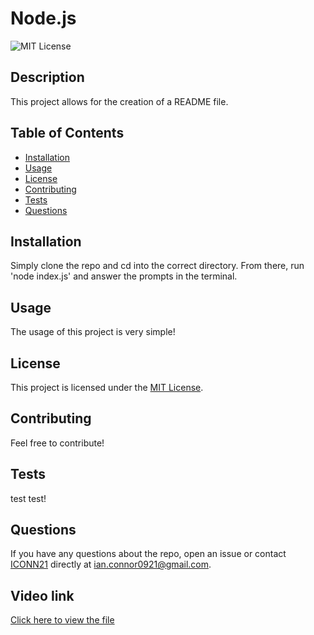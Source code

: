 # Node.js

  ![MIT License](https://img.shields.io/badge/License-MIT-yellow.svg)

  ## Description

This project allows for the creation of a README file.

## Table of Contents

- [Installation](#installation)
- [Usage](#usage)
- [License](#license)
- [Contributing](#contributing)
- [Tests](#tests)
- [Questions](#questions)

## Installation

Simply clone the repo and cd into the correct directory. From there, run 'node index.js' and answer the prompts in the terminal. 

## Usage

The usage of this project is very simple!


## License

This project is licensed under the [MIT License](https://opensource.org/licenses/MIT).


## Contributing

Feel free to contribute! 

## Tests

test test!

## Questions

If you have any questions about the repo, open an issue or contact [ICONN21](https://github.com/ICONN21) directly at ian.connor0921@gmail.com.

## Video link 
[Click here to view the file](https://drive.google.com/file/d/10Kz4q8KAF9E5mL3hEqahXXs55YO6PTNV/view?usp=sharing)
